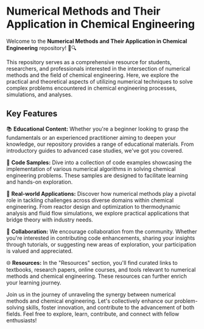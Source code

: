 # Numerical Methods and Their Application in Chemical Engineering

Welcome to the **Numerical Methods and Their Application in Chemical Engineering** repository! 🧪🔍

This repository serves as a comprehensive resource for students, researchers, and professionals interested in the intersection of numerical methods and the field of chemical engineering. Here, we explore the practical and theoretical aspects of utilizing numerical techniques to solve complex problems encountered in chemical engineering processes, simulations, and analyses.

## Key Features

📚 **Educational Content:** Whether you're a beginner looking to grasp the fundamentals or an experienced practitioner aiming to deepen your knowledge, our repository provides a range of educational materials. From introductory guides to advanced case studies, we've got you covered.

🧮 **Code Samples:** Dive into a collection of code examples showcasing the implementation of various numerical algorithms in solving chemical engineering problems. These samples are designed to facilitate learning and hands-on exploration.

🔬 **Real-world Applications:** Discover how numerical methods play a pivotal role in tackling challenges across diverse domains within chemical engineering. From reactor design and optimization to thermodynamic analysis and fluid flow simulations, we explore practical applications that bridge theory with industry needs.

🤝 **Collaboration:** We encourage collaboration from the community. Whether you're interested in contributing code enhancements, sharing your insights through tutorials, or suggesting new areas of exploration, your participation is valued and appreciated.

🌐 **Resources:** In the "Resources" section, you'll find curated links to textbooks, research papers, online courses, and tools relevant to numerical methods and chemical engineering. These resources can further enrich your learning journey.

Join us in the journey of unraveling the synergy between numerical methods and chemical engineering. Let's collectively enhance our problem-solving skills, foster innovation, and contribute to the advancement of both fields. Feel free to explore, learn, contribute, and connect with fellow enthusiasts!

